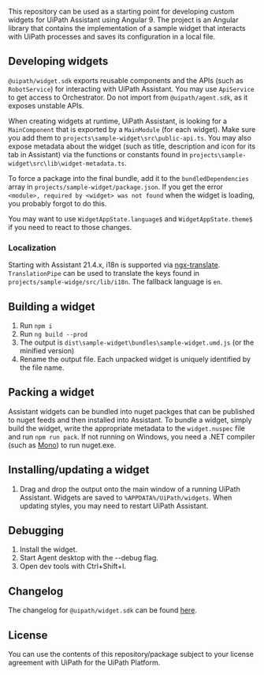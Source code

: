 This repository can be used as a starting point for developing custom widgets for UiPath Assistant using Angular 9.
The project is an Angular library that contains the implementation of a sample widget that interacts with UiPath processes and saves its configuration in a local file.

## Developing widgets

`@uipath/widget.sdk` exports reusable components and the APIs (such as `RobotService`) for interacting with UiPath Assistant. You may use `ApiService` to get access to Orchestrator. Do not import from `@uipath/agent.sdk`, as it exposes unstable APIs.

When creating widgets at runtime, UiPath Assistant, is looking for a `MainComponent` that is exported by a `MainModule` (for each widget). Make sure you add them to `projects\sample-widget\src\public-api.ts`. You may also expose metadata about the widget (such as title, description and icon for its tab in Assistant) via the functions or constants found in `projects\sample-widget\src\lib\widget-metadata.ts`.

To force a package into the final bundle, add it to the `bundledDependencies` array in `projects/sample-widget/package.json`. If you get the error `<module>, required by <widget> was not found` when the widget is loading, you probably forgot to do this.

You may want to use `WidgetAppState.language$` and `WidgetAppState.theme$` if you need to react to those changes.

### Localization

Starting with Assistant 21.4.x, i18n is supported via [ngx-translate](https://github.com/ngx-translate/core). `TranslationPipe` can be used to translate the keys found in `projects/sample-widge/src/lib/i18n`. The fallback language is `en`.

## Building a widget

1. Run `npm i`
2. Run `ng build --prod`
3. The output is `dist\sample-widget\bundles\sample-widget.umd.js` (or the minified version)
4. Rename the output file. Each unpacked widget is uniquely identified by the file name.

## Packing a widget

Assistant widgets can be bundled into nuget packges that can be published to nuget feeds and then installed into Assistant. To bundle a widget, simply build the widget, write the appropriate metadata to the `widget.nuspec` file and run `npm run pack`. If not running on Windows, you need a .NET compiler (such as [Mono](https://www.mono-project.com/download/stable/)) to run nuget.exe.

## Installing/updating a widget

1. Drag and drop the output onto the main window of a running UiPath Assistant. Widgets are saved to `%APPDATA%/UiPath/widgets`. When updating styles, you may need to restart UiPath Assistant.

## Debugging

1. Install the widget.
1. Start Agent desktop with the --debug flag.
2. Open dev tools with Ctrl+Shift+I.

## Changelog

The changelog for `@uipath/widget.sdk` can be found [here](https://www.npmjs.com/package/@uipath/widget.sdk).

## License

You can use the contents of this repository/package subject to your license agreement with UiPath for the UiPath Platform.
